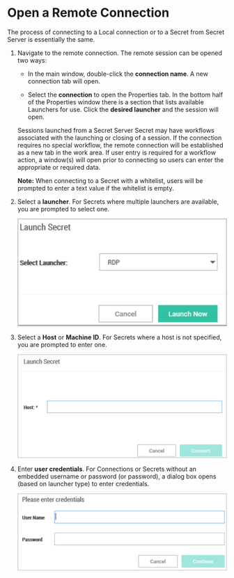 [title]: # (Open Connection)
[tags]: # (folder)
[priority]: # (506)

# Open a Remote Connection

The process of connecting to a Local connection or to a Secret from Secret Server is essentially the same.

1. Navigate to the remote connection. The remote session can be opened two ways:

   - In the main window, double-click the **connection name**. A new connection tab will open.

   - Select the **connection** to open the Properties tab. In the bottom half of the Properties window there is a section that lists available Launchers for use. Click the **desired launcher** and the session will open.

   Sessions launched from a Secret Server Secret may have workflows associated with the launching or closing of a session. If the connection requires no special workflow, the remote connection will be established as a new tab in the work area. If user entry is required for a workflow action, a window(s) will open prior to connecting so users can enter the appropriate or required data.

   **Note:** When connecting to a Secret with a whitelist, users will be prompted to enter a text value if the whitelist is empty.

2. Select a **launcher**. For Secrets where multiple launchers are available, you are prompted to select one.

   ![](images/remote-5.png)

3. Select a **Host** or **Machine ID**. For Secrets where a host is not specified, you are prompted to enter one.

   ![](images/remote-6.png)

4. Enter **user credentials**. For Connections or Secrets without an embedded username or password (or password), a dialog box opens (based on launcher type) to enter credentials.

   ![](images/remote-7.png)
